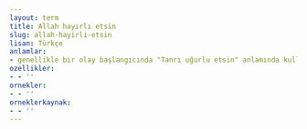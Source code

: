 ```yaml
---
layout: term
title: Allah hayırlı etsin
slug: allah-hayirli-etsin
lisan: Türkçe
anlamlar:
- genellikle bir olay başlangıcında "Tanrı uğurlu etsin" anlamında kullanılan bir söz
ozellikler:
- - ''
ornekler:
- - ''
orneklerkaynak:
- - ''
---
```

